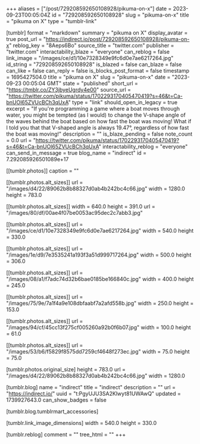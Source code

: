 +++
aliases = ["/post/729208592650108928/pikuma-on-x"]
date = 2023-09-23T00:05:04Z
id = "729208592650108928"
slug = "pikuma-on-x"
title = "pikuma on X"
type = "tumblr-link"

[tumblr]
format = "markdown"
summary = "pikuma on X"
display_avatar = true
post_url = "https://indirect.io/post/729208592650108928/pikuma-on-x"
reblog_key = "8Aeps6Bo"
source_title = "twitter.com"
publisher = "twitter.com"
interactability_blaze = "everyone"
can_reblog = false
link_image = "/images/ce/d1/10e7328349e9fc6d0e7ae6217264.jpg"
id_string = "729208592650108928"
is_blazed = false
can_blaze = false
can_like = false
can_reply = false
is_blocks_post_format = false
timestamp = 1695427504.0
title = "pikuma on X"
slug = "pikuma-on-x"
date = "2023-09-23 00:05:04 GMT"
state = "published"
short_url = "https://tmblr.co/ZY3jbyeUgrdy4e00"
source_url = "https://twitter.com/pikuma/status/1702293170405470419?s=46&t=Ca-bnUOl65ZVUcBCh3qUxA"
type = "link"
should_open_in_legacy = true
excerpt = "If you're programming a game where a boat moves through water, you might be tempted (as I would) to change the V-shape angle of the waves behind the boat based on how fast the boat was moving! What if I told you that that V-shaped angle is always 19.47°, regardless of how fast the boat was moving!"
description = ""
is_blaze_pending = false
note_count = 0.0
url = "https://twitter.com/pikuma/status/1702293170405470419?s=46&t=Ca-bnUOl65ZVUcBCh3qUxA"
interactability_reblog = "everyone"
can_send_in_message = true
blog_name = "indirect"
id = 7.292085926501089e+17

[[tumblr.photos]]
caption = ""

[[tumblr.photos.alt_sizes]]
url = "/images/d4/22/89062b8b88327d0ab4b242bc4c66.jpg"
width = 1280.0
height = 783.0

[[tumblr.photos.alt_sizes]]
width = 640.0
height = 391.0
url = "/images/80/df/00ae4f07be0053ac95dec2c7abb3.jpg"

[[tumblr.photos.alt_sizes]]
url = "/images/ce/d1/10e7328349e9fc6d0e7ae6217264.jpg"
width = 540.0
height = 330.0

[[tumblr.photos.alt_sizes]]
url = "/images/1e/d9/7e3535241a193f3a51d999717264.jpg"
width = 500.0
height = 306.0

[[tumblr.photos.alt_sizes]]
url = "/images/08/a1/f7adc74d32b6bae0185be166840c.jpg"
width = 400.0
height = 245.0

[[tumblr.photos.alt_sizes]]
url = "/images/75/9e/7a1f4a9e108dbfaabf7a2afd558b.jpg"
width = 250.0
height = 153.0

[[tumblr.photos.alt_sizes]]
url = "/images/94/cf/45cc13f275cf005260a92b0f6b07.jpg"
width = 100.0
height = 61.0

[[tumblr.photos.alt_sizes]]
url = "/images/53/b6/f5829f8575dd7259cf4648f273ec.jpg"
width = 75.0
height = 75.0

[tumblr.photos.original_size]
height = 783.0
url = "/images/d4/22/89062b8b88327d0ab4b242bc4c66.jpg"
width = 1280.0

[tumblr.blog]
name = "indirect"
title = "indirect"
description = ""
url = "https://indirect.io/"
uuid = "t:PgyUJU3SA2Klwyt81UWAwQ"
updated = 1739927643.0
can_show_badges = false

[tumblr.blog.tumblrmart_accessories]

[tumblr.link_image_dimensions]
width = 540.0
height = 330.0

[tumblr.reblog]
comment = ""
tree_html = ""
+++
